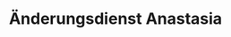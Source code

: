 ---
title: "Änderungsdienst Anastasia"
url: /hamburg/aenderungsdienst-anastasia/
shop: Schneiderei
---